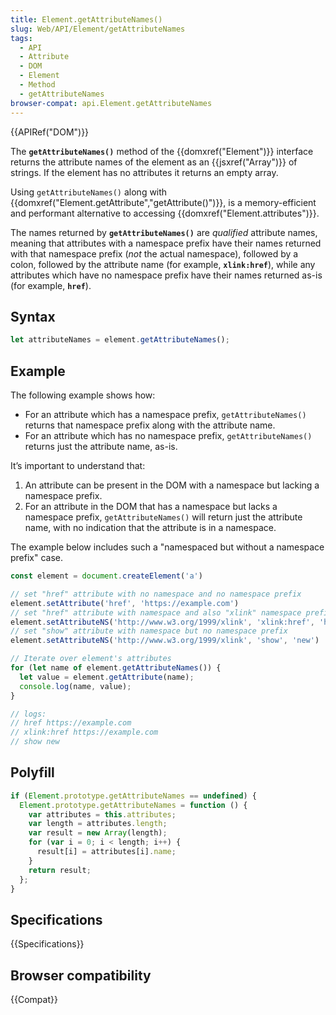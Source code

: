 ```yaml
---
title: Element.getAttributeNames()
slug: Web/API/Element/getAttributeNames
tags:
  - API
  - Attribute
  - DOM
  - Element
  - Method
  - getAttributeNames
browser-compat: api.Element.getAttributeNames
---
```

{{APIRef("DOM")}}

The **`getAttributeNames()`** method of the
{{domxref("Element")}} interface returns the attribute names of the element as an
{{jsxref("Array")}} of strings. If the element has no attributes it returns an empty
array.

Using `getAttributeNames()` along with
{{domxref("Element.getAttribute","getAttribute()")}}, is a memory-efficient and
performant alternative to accessing {{domxref("Element.attributes")}}.

The names returned by **`getAttributeNames()`** are _qualified_ attribute names, meaning that attributes with a namespace prefix have their names returned with that namespace prefix (_not_ the actual namespace), followed by a colon, followed by the attribute name (for example, **`xlink:href`**), while any attributes which have no namespace prefix have their names returned as-is (for example, **`href`**).

## Syntax

```js
let attributeNames = element.getAttributeNames();
```

## Example

The following example shows how:

- For an attribute which has a namespace prefix, `getAttributeNames()` returns that namespace prefix along with the attribute name.
- For an attribute which has no namespace prefix, `getAttributeNames()` returns just the attribute name, as-is.

It’s important to understand that:

1. An attribute can be present in the DOM with a namespace but lacking a namespace prefix.
2. For an attribute in the DOM that has a namespace but lacks a namespace prefix, `getAttributeNames()` will return just the attribute name, with no indication that the attribute is in a namespace.

The example below includes such a "namespaced but without a namespace prefix" case.

```js
const element = document.createElement('a')

// set "href" attribute with no namespace and no namespace prefix
element.setAttribute('href', 'https://example.com')
// set "href" attribute with namespace and also "xlink" namespace prefix
element.setAttributeNS('http://www.w3.org/1999/xlink', 'xlink:href', 'https://example.com')
// set "show" attribute with namespace but no namespace prefix
element.setAttributeNS('http://www.w3.org/1999/xlink', 'show', 'new')

// Iterate over element's attributes
for (let name of element.getAttributeNames()) {
  let value = element.getAttribute(name);
  console.log(name, value);
}

// logs:
// href https://example.com
// xlink:href https://example.com
// show new
```

## Polyfill

```js
if (Element.prototype.getAttributeNames == undefined) {
  Element.prototype.getAttributeNames = function () {
    var attributes = this.attributes;
    var length = attributes.length;
    var result = new Array(length);
    for (var i = 0; i < length; i++) {
      result[i] = attributes[i].name;
    }
    return result;
  };
}
```

## Specifications

{{Specifications}}

## Browser compatibility

{{Compat}}
